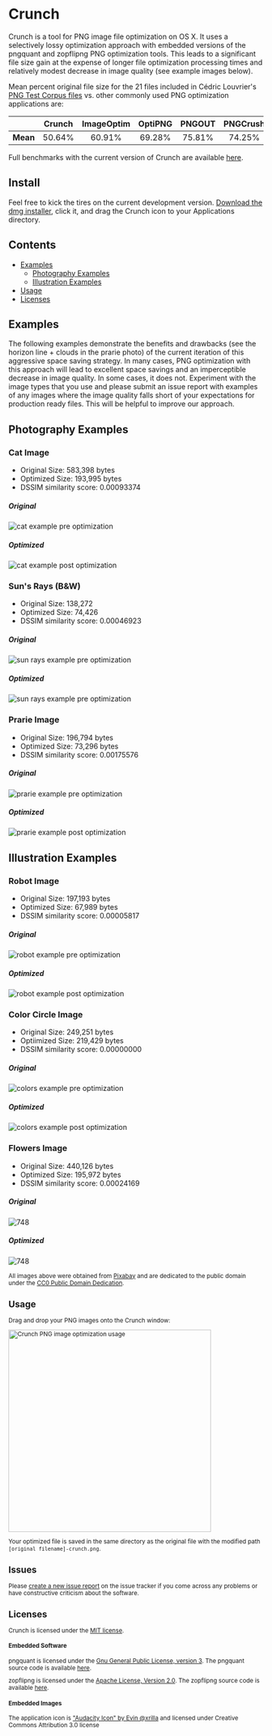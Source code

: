 # Crunch

Crunch is a tool for PNG image file optimization on OS X.  It uses a selectively lossy optimization approach with embedded versions of the pngquant and zopflipng PNG optimization tools.  This leads to a significant file size gain at the expense of longer file optimization processing times and relatively modest decrease in image quality (see example images below).

Mean percent original file size for the 21 files included in Cédric Louvrier's [PNG Test Corpus files](http://css-ig.net/images/png-test-corpus.zip) vs. other commonly used PNG optimization applications are:

|                     | Crunch        | ImageOptim       |  OptiPNG           |  PNGOUT        | PNGCrush    |
| :-----------------: | :------------:| :---------------:| :----------------: | :------------: | :---------: |
| **Mean**            |    50.64%     |     60.91%       |    69.28%          |    75.81%      |   74.25%    |


Full benchmarks with the current version of Crunch are available [here](https://github.com/chrissimpkins/Crunch/blob/master/BENCHMARKS.md).

## Install

Feel free to kick the tires on the current development version.  [Download the dmg installer](https://github.com/chrissimpkins/Crunch/releases/download/v0.9.0-dev-2/Crunch-Installer.dmg), click it, and drag the Crunch icon to your Applications directory.

## Contents

- [Examples](https://github.com/chrissimpkins/Crunch#examples)
	- [Photography Examples](https://github.com/chrissimpkins/Crunch#photography-examples)
	- [Illustration Examples](https://github.com/chrissimpkins/Crunch#illustration-examples)
- [Usage](https://github.com/chrissimpkins/Crunch#usage)
- [Licenses](https://github.com/chrissimpkins/Crunch#licenses)

## Examples

The following examples demonstrate the benefits and drawbacks (see the horizon line + clouds in the prarie photo) of the current iteration of this aggressive space saving strategy.  In many cases, PNG optimization with this approach will lead to excellent space savings and an imperceptible decrease in image quality.  In some cases, it does not.  Experiment with the image types that you use and please submit an issue report with examples of any images where the image quality falls short of your expectations for production ready files.  This will be helpful to improve our approach.

## Photography Examples

### Cat Image

- Original Size: 583,398 bytes
- Optimized Size: 193,995 bytes
- DSSIM similarity score: 0.00093374

##### Original
<img src="https://github.com/chrissimpkins/Crunch/raw/master/img/cat-1285634_640.png" alt="cat example pre optimization">

##### Optimized
<img src="https://github.com/chrissimpkins/Crunch/raw/master/img/cat-1285634_640-crunch.png" alt="cat example post optimization">

### Sun's Rays (B&W)

- Original Size: 138,272
- Optimized Size: 74,426
- DSSIM similarity score: 0.00046923

##### Original
<img src="https://github.com/chrissimpkins/Crunch/raw/master/img/suns-rays-478249_640.png" alt="sun rays example pre optimization">

##### Optimized
<img src="https://github.com/chrissimpkins/Crunch/raw/master/img/suns-rays-478249_640-crunch.png" alt="sun rays example pre optimization">


### Prarie Image

- Original Size: 196,794 bytes
- Optimized Size: 73,296 bytes
- DSSIM similarity score: 0.00175576

##### Original

<img src="https://github.com/chrissimpkins/Crunch/raw/master/img/prairie-679014_640.png" alt="prarie example pre optimization">

##### Optimized

<img src="https://github.com/chrissimpkins/Crunch/raw/master/img/prairie-679014_640-crunch.png" alt="prarie example post optimization">



## Illustration Examples

### Robot Image

- Original Size: 197,193 bytes
- Optimized Size: 67,989 bytes
- DSSIM similarity score: 0.00005817

##### Original
<img src="https://github.com/chrissimpkins/Crunch/raw/master/img/robot-1214536_640.png" alt="robot example pre optimization">

##### Optimized
<img src="https://github.com/chrissimpkins/Crunch/raw/master/img/robot-1214536_640-crunch.png" alt="robot example post optimization">

### Color Circle Image

- Original Size: 249,251 bytes
- Optiimized Size: 219,429 bytes
- DSSIM similarity score: 0.00000000

##### Original
<img src="https://github.com/chrissimpkins/Crunch/raw/master/img/colors-157474_640.png" alt="colors example pre optimization">

##### Optimized
<img src="https://github.com/chrissimpkins/Crunch/raw/master/img/colors-157474_640-crunch.png" alt="colors example post optimization">


### Flowers Image

- Original Size: 440,126 bytes
- Optimized Size: 195,972 bytes
- DSSIM similarity score: 0.00024169

##### Original
<img src="https://github.com/chrissimpkins/Crunch/raw/master/img/flowers-67839_640.png" alt="748">

##### Optimized
<img src="https://github.com/chrissimpkins/Crunch/raw/master/img/flowers-67839_640-crunch.png" alt="748">


<small>All images above were obtained from [Pixabay](https://pixabay.com) and are dedicated to the public domain under the [CC0 Public Domain Dedication](https://creativecommons.org/publicdomain/zero/1.0/).


## Usage

Drag and drop your PNG images onto the Crunch window:

<img src="https://github.com/chrissimpkins/Crunch/raw/master/img/crunch-ss.gif" alt="Crunch PNG image optimization usage" width="400">

Your optimized file is saved in the same directory as the original file with the modified path `[original filename]-crunch.png`.

## Issues

Please [create a new issue report](https://github.com/chrissimpkins/Crunch/issues/new) on the issue tracker if you come across any problems or have constructive criticism about the software.

## Licenses

Crunch is licensed under the [MIT license](https://github.com/chrissimpkins/Crunch/blob/master/LICENSE).

#### Embedded Software

pngquant is licensed under the [Gnu General Public License, version 3](https://github.com/pornel/pngquant/blob/master/COPYRIGHT).  The pngquant source code is available [here](https://github.com/pornel/pngquant).

zopflipng is licensed under the [Apache License, Version 2.0](http://www.apache.org/licenses/LICENSE-2.0).  The zopflipng source code is available [here](https://github.com/google/zopfli).

#### Embedded Images

The application icon is ["Audacity Icon" by Evin @xrilla](http://xillra.deviantart.com/art/Audacity-Icon-523082017) and licensed under Creative Commons Attribution 3.0 license
